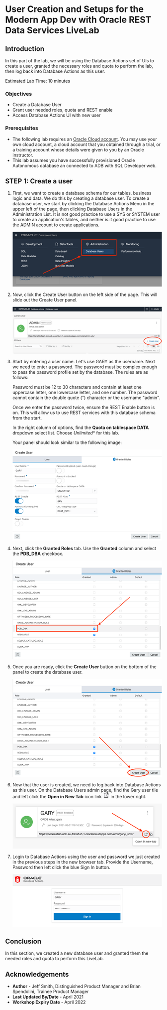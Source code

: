 # User Creation and Setups for the Modern App Dev with Oracle REST Data Services LiveLab

## Introduction

In this part of the lab, we will be using the Database Actions set of UIs to create a user, granted the necessary roles and quota to perform the lab, then log back into Database Actions as this user.

Estimated Lab Time: 10 minutes

### Objectives

- Create a Database User
- Grant user needed roles, quota and REST enable
- Access Database Actions UI with new user

### Prerequisites

- The following lab requires an <a href="https://www.oracle.com/cloud/free/" target="\_blank">Oracle Cloud account</a>. You may use your own cloud account, a cloud account that you obtained through a trial, or a training account whose details were given to you by an Oracle instructor.
- This lab assumes you have successfully provisioned Oracle Autonomous database an connected to ADB with SQL Developer web.

## **STEP 1**: Create a user

1. First, we want to create a database schema for our tables. business logic and data. We do this by creating a database user. To create a database user, we start by clicking the Database Actions Menu in the upper left of the page, then clicking Database Users in the Administration List. It is not good practice to use a SYS or SYSTEM user to create an application's tables, and neither is it good practice to use the ADMIN account to create applications.

    ![Database Actions Menu, Administration then Users](./images/setups-1.png)

2. Now, click the Create User button on the left side of the page. This will slide out the Create User panel.

    ![Create User button on the left side of the page](./images/setups-2.png)

3. Start by entering a user name. Let's use GARY as the username. Next we need to enter a password. The password must be complex enough to pass the password profile set by the database. The rules are as follows:

    Password must be 12 to 30 characters and contain at least one uppercase letter, one lowercase letter, and one number. The password cannot contain the double quote (") character or the username "admin".

    Once we enter the password twice, ensure the REST Enable button is on. This will allow us to use REST services with this database schema from the start. 
    
    In the right column of options, find the **Quota on tablespace DATA** dropdown select list. Choose *Unlimited** for this lab.
    
    Your panel should look similar to the following image:

    ![Create User Slide Out Panel](./images/setups-3.png)

4. Next, click the **Granted Roles** tab. Use the **Granted** column and select the **PDB_DBA** checkbox.

    ![Granted Roles Slide Out Panel](./images/setups-4.png)

5. Once you are ready, click the **Create User** button on the bottom of the panel to create the database user.

    ![Create User Button](./images/setups-5.png)

6. Now that the user is created, we need to log back into Database Actions as this user. On the Database Users admin page, find the Gary user tile and left click the **Open in New Tab** icon link ![New Tab Icon](./images/newTab.png) in the lower right.

    ![Open in New Tab Link on User Card](./images/setups-6.png)

7. Login to Database Actions using the user and password we just created in the previous steps in the new browser tab. Provide the Username, Password then left click the blue Sign In button.

    ![Log into Database Actions](./images/setups-7.png)

## Conclusion

In this section, we created a new database user and granted them the needed roles and quota to perform this LiveLab.

## Acknowledgements

- **Author** - Jeff Smith, Distinguished Product Manager and Brian Spendolini, Trainee Product Manager
- **Last Updated By/Date** - April 2021
- **Workshop Expiry Date** - April 2022
